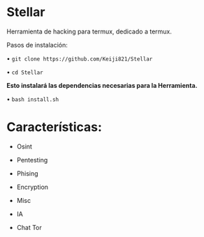 # Stellar

Herramienta de hacking para termux, dedicado a termux.

Pasos de instalación:

• ```git clone https://github.com/Keiji821/Stellar```

• ```cd Stellar```

**Esto instalará las dependencias necesarias para la Herramienta.**

• ```bash install.sh```

# Características:

- Osint

- Pentesting

- Phising

- Encryption

- Misc

- IA

- Chat Tor